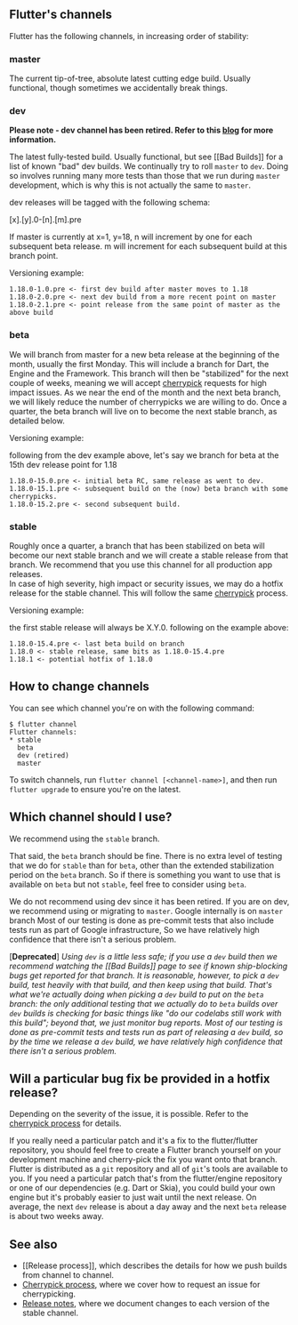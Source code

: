 ## Flutter's channels

Flutter has the following channels, in increasing order of stability:

### master

The current tip-of-tree, absolute latest cutting edge build. Usually functional, though sometimes we accidentally break things.

### dev
**Please note - dev channel has been retired. Refer to this [blog](https://medium.com/flutter/whats-new-in-flutter-2-8-d085b763d181) for more information.**

The latest fully-tested build. Usually functional, but see [[Bad Builds]] for a list of known "bad" dev builds. We continually try to roll `master` to `dev`. Doing so involves running many more tests than those that we run during `master` development, which is why this is not actually the same to `master`.

dev releases will be tagged with the following schema:

[x].[y].0-[n].[m].pre

If master is currently at x=1, y=18, n will increment by one for each subsequent beta release.  m will increment for each subsequent build at this branch point. 

Versioning example:
```
1.18.0-1.0.pre <- first dev build after master moves to 1.18
1.18.0-2.0.pre <- next dev build from a more recent point on master
1.18.0-2.1.pre <- point release from the same point of master as the above build
```
### beta

We will branch from master for a new beta release at the beginning of the month, usually the first Monday.  This will include a branch for Dart, the Engine and the Framework.  This branch will then be "stabilized" for the next couple of weeks, meaning we will accept [cherrypick](https://github.com/flutter/flutter/wiki/Flutter-Cherrypick-Process) requests for high impact issues.  As we near the end of the month and the next beta branch, we will likely reduce the number of cherrypicks we are willing to do.  Once a quarter, the beta branch will live on to become the next stable branch, as detailed below.

Versioning example:

following from the dev example above, let's say we branch for beta at the 15th dev release point for 1.18
```
1.18.0-15.0.pre <- initial beta RC, same release as went to dev.
1.18.0-15.1.pre <- subsequent build on the (now) beta branch with some cherrypicks.
1.18.0-15.2.pre <- second subsequent build.
```
### stable

Roughly once a quarter, a branch that has been stabilized on beta will become our next stable branch and we will create a stable release from that branch.  We recommend that you use this channel for all production app releases.  
In case of high severity, high impact or security issues, we may do a hotfix release for the stable channel.  This will follow the same [cherrypick](https://github.com/flutter/flutter/wiki/Flutter-Cherrypick-Process) process.

Versioning example:

the first stable release will always be X.Y.0.  following on the example above:
```
1.18.0-15.4.pre <- last beta build on branch
1.18.0 <- stable release, same bits as 1.18.0-15.4.pre
1.18.1 <- potential hotfix of 1.18.0
```
## How to change channels

You can see which channel you're on with the following command:

```
$ flutter channel
Flutter channels:
* stable
  beta
  dev (retired)
  master
```

To switch channels, run `flutter channel [<channel-name>]`, and then run `flutter upgrade` to ensure you're on the latest.

## Which channel should I use?

We recommend using the `stable` branch.

That said, the `beta` branch should be fine. There is no extra level of testing that we do for `stable` than for `beta`, other than the extended stabilization period on the `beta` branch. So if there is something you want to use that is available on `beta` but not `stable`, feel free to consider using `beta`.

We do not recommend using dev since it has been retired. If you are on dev, we recommend using or migrating to `master`. Google internally is on `master` branch Most of our testing is done as pre-commit tests that also include tests run as part of Google infrastructure, So we have relatively high confidence that there isn't a serious problem.

[**Deprecated**]
_Using `dev` is a little less safe; if you use a `dev` build then we recommend watching the [[Bad Builds]] page to see if known ship-blocking bugs get reported for that branch.  It is reasonable, however, to pick a `dev` build, test heavily with that build, and then keep using that build. That's what we're actually doing when picking a `dev` build to put on the `beta` branch: the only additional testing that we actually do to `beta` builds over `dev` builds is checking for basic things like "do our codelabs still work with this build"; beyond that, we just monitor bug reports. Most of our testing is done as pre-commit tests and tests run as part of releasing a `dev` build, so by the time we release a `dev` build, we have relatively high confidence that there isn't a serious problem._

## Will a particular bug fix be provided in a hotfix release?

Depending on the severity of the issue, it is possible.  Refer to the [cherrypick process](https://github.com/flutter/flutter/wiki/Flutter-Cherrypick-Process) for details.

If you really need a particular patch and it's a fix to the flutter/flutter repository, you should feel free to create a Flutter branch yourself on your development machine and cherry-pick the fix you want onto that branch. Flutter is distributed as a `git` repository and all of `git`'s tools are available to you. If you need a particular patch that's from the flutter/engine repository or one of our dependencies (e.g. Dart or Skia), you could build your own engine but it's probably easier to just wait until the next release. On average, the next `dev` release is about a day away and the next `beta` release is about two weeks away.

## See also

* [[Release process]], which describes the details for how we push builds from channel to channel.
* [Cherrypick process](https://github.com/flutter/flutter/wiki/Flutter-Cherrypick-Process), where we cover how to request an issue for cherrypicking.
* [Release notes](https://flutter.dev/docs/development/tools/sdk/release-notes), where we document changes to each version of the stable channel.
